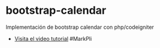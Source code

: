 bootstrap-calendar
==================

Implementación de bootstrap calendar con php/codeigniter

* [Visita el video tutorial](http://uno-de-piera.com/bootstrap-calendar-calendario-con-eventos-con-php-y-mysql)
#MarkPli
